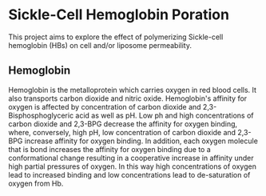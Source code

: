 # Sickle-Cell Hemoglobin Poration
This project aims to explore the effect of polymerizing Sickle-cell hemoglobin (HBs) on cell and/or liposome permeability.

## Hemoglobin
Hemoglobin is the metalloprotein which carries oxygen in red blood cells.
It also transports carbon dioxide and nitric oxide.
Hemoglobin's affinity for oxygen is affected by concentration of carbon dioxide and 2,3-Bisphosphoglyceric acid as well as pH.
Low ph and high concentrations of carbon dioxide and 2,3-BPG decrease the affinity for oxygen binding, where, conversely, high pH, low concentration of carbon dioxide and 2,3-BPG increase affinity for oxygen binding.
In addition, each oxygen molecule that is bond increases the affinity for oxygen binding due to a conformational change resulting in a cooperative increase in affinity under high partial pressures of oxygen.
In this way high concentrations of oxygen lead to increased binding and low concentrations lead to de-saturation of oxygen from Hb.

 